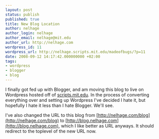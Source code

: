```yaml
---
layout: post
status: publish
published: true
title: New Blog Location
author: nelhage
author_login: nelhage
author_email: nelhage@mit.edu
author_url: http://nelhage.com
wordpress_id: 11
wordpress_url: http://nelhage.scripts.mit.edu/madeofbugs/?p=11
date: 2008-09-12 14:17:42.000000000 +02:00
tags:
- wordpress
- blogger
- blog
---
```

I finally got fed up with Blogger, and am moving this blog to live on
Wordpress hosted off of [scripts.mit.edu][scripts]. In the process of
converting everything over and setting up Wordpress I've decided I
hate it, but hopefully I hate it less than I hate Blogger. We'll see.

I've also changed the URL to this blog from
[http://nelhage.com/blog](http://nelhage.com/blog) to
[http://blog.nelhage.com](http://blog.nelhage.com), which I like
better as URL anyways. It should redirect to the toplevel of the new
URL now.

[scripts]: http://scripts.mit.edu

